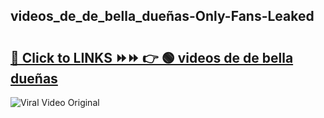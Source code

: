 
 ## videos_de_de_bella_dueñas-Only-Fans-Leaked

# <h2><a href="https://clipsfans.com/videos_de_de_bella_dueñas&ref=git">🔗 Click to LINKS ⏩⏩ 👉 🟢 videos de de bella dueñas </a></h2>

<a href="https://clipsfans.com/videos_de_de_bella_dueñas&ref=git" rel="nofollow" data-target="animated-image.originalLink"><img src="https://i.ibb.co.com/xMMVF88/686577567.gif" alt="Viral Video Original" style="max-width: 100%; display: inline-block;" data-target="animated-image.originalImage"></a>
